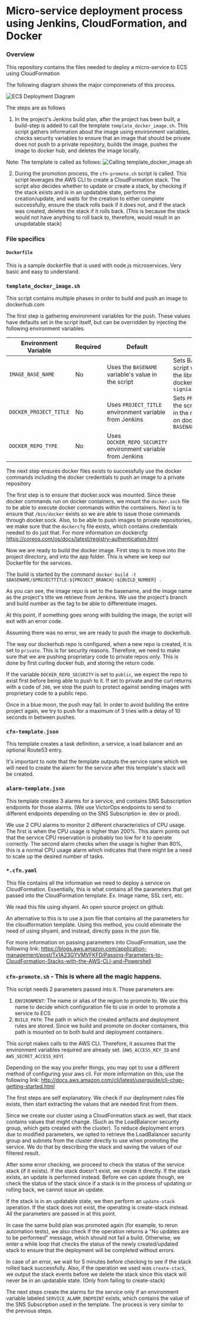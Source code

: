 # Micro-service deployment process using Jenkins, CloudFormation, and Docker

### Overview

This repository contains the files needed to deploy a micro-service to ECS using CloudFormation

The following diagram shows the major componenets of this process.

![ECS Deployment Diagram](https://github.com/Signiant/CruiseControl/tree/master/images/deploymentdiagram.png)

The steps are as follows

1. In the project's Jenkins build plan, after the project has been built, a build-step is added to call the template `template_docker_image.sh`. This script gathers information about the image using environment variables, checks security variables to ensure that an image that should be private does not push to a private repository, builds the image, pushes the image to docker hub, and deletes the image locally.

Note: The template is called as follows:
![Calling template_docker_image.sh](https://github.com/Signiant/CruiseControl/tree/master/images/usebuilders.png)

2. During the promotion process, the `cfn-promote.sh` script is called. This script leverages the AWS CLI to create a CloudFormation stack. The script also decides whether to update or create a stack, by checking if the stack exists and is in an updatable state, performs the creation/update, and waits for the creation to either complete successfully, ensure the stack rolls back if it does not, and if the stack was created, deletes the stack if it rolls back. (This is because the stack would not have anything to roll back to, therefore, would result in an unupdatable stack)

### File specifics

#### `Dockerfile`

This is a sample dockerfile that is used with node.js microservices. Very basic and easy to understand.

### `template_docker_image.sh`

This script contains multiple phases in order to build and push an image to dockerhub.com

The first step is gathering environment variables for the push. These values have defaults set in the script itself, but can be overridden by injecting the following environment variables.

| Environment Variable | Required | Default                                                     | Usage                                                                                                         |
|----------------------|----------|-------------------------------------------------------------|---------------------------------------------------------------------------------------------------------------|
| `IMAGE_BASE_NAME`      | No       | Uses the `BASENAME` variable's  value in the script           | Sets BASENAME in the script which is used for the library name on dockerhub. e.g. `signiant/PROJECT_TITLE`    |
| `DOCKER_PROJECT_TITLE` | No       | Uses `PROJECT_TITLE` environment variable from Jenkins        | Sets `PROJECT_TITLE` in the script which is used in the repository name on dockerhub. e.g. `BASENAME/someProject` |
| `DOCKER_REPO_TYPE`     | No       | Uses `DOCKER_REPO_SECURITY` environment variable from Jenkins |                                                                                                               |

The next step ensures docker files exists to successfully use the docker commands including the docker credentials to push an image to a private repository

The first step is to ensure that docker.sock was mounted. Since these docker commands run on docker containers, we mount the `docker.sock` file to be able to execute docker commands within the containers.
Next is to ensure that `/bin/docker` exists so we are able to issue those commands through docker.sock. Also, to be able to push images to private repositories, we make sure that the `dockercfg` file exists, which contains credentials needed to do just that.
For more information on dockercfg: https://coreos.com/os/docs/latest/registry-authentication.html

Now we are ready to build the docker image. First step is to move into the project directory, and into the app folder. This is where we keep our Dockerfile for the services.

The build is started by the command `docker build -t $BASENAME/$PROJECTTITLE:${PROJECT_BRANCH}-${BUILD_NUMBER} .` 

As you can see, the image repo is set to the basename, and the image name as the project's title we retrieve from Jenkins. We use the project's branch and build number as the tag to be able to differentiate images.

At this point, if something goes wrong with building the image, the script will exit with an error code.

Assuming there was no error, we are ready to push the image to dockerhub.

The way our dockerhub repo is configured, when a new repo is created, it is set to `private`. This is for security reasons. Therefore, we need to make sure that we are pushing proprietary code to private repos only. This is done by first curling docker hub, and storing the return code.

If the variable `DOCKER_REPO_SECURITY` is set to `public`, we expect the repo to exist first before being able to push to it. If set to private and the curl returns with a code of `200`, we stop the push to protect against sending images with proprietary code to a public repo.

Once in a blue moon, the push may fail. In order to avoid building the entire project again, we try to push for a maximum of 3 tries with a delay of 10 seconds in between pushes.

### `cfn-template.json`

This template creates a task definition, a service, a load balancer and an optional Route53 entry. 

It's important to note that the template outputs the service name which we will need to create the alarm for the service after this template's stack will be created.

### `alarm-template.json`

This template creates 3 alarms for a service, and contains SNS Subscription endpoints for those alarms. (We use VictorOps endpoints to send to different endpoints depending on the SNS Subscription ie. dev or prod).

We use 2 CPU alarms to monitor 2 different characteristics of CPU usage. The first is when the CPU usage is higher than 200%. This alarm points out that the service CPU reservation is probably too low for it to operate correctly. The second alarm checks when the usage is higher than 80%, this is a normal CPU usage alarm which indicates that there might be a need to scale up the desired number of tasks.

### `*.cfn.yaml`

This file contains all the information we need to deploy a service on CloudFormation. Essentially, this is what contains all the parameters that get passed into the CloudFormation template. Ex. Image name, SSL cert, etc.

We read this file using shyaml. An open source project on github.

An alternative to this is to use a json file that contains all the parameters for the cloudformation template. Using this method, you could eliminate the need of using shyaml, and instead, directly pass in the json file.

For more information on passing parameters into CloudFormation, use the following link:
https://blogs.aws.amazon.com/application-management/post/Tx1A23GYVMVFKFD/Passing-Parameters-to-CloudFormation-Stacks-with-the-AWS-CLI-and-Powershell

### `cfn-promote.sh` - This is where all the magic happens. 

This script needs 2 parameters passed into it. Those parameters are:
1. `ENVIRONMENT`: The name or alias of the region to promote to. We use this name to decide which configuration file to use in order to promote a service to ECS
2. `BUILD_PATH`: The path in which the created artifacts and deployment rules are stored. Since we build and promote on docker containers, this path is mounted on to both build and deployment containers.

This script makes calls to the AWS CLI. Therefore, it assumes that the environment variables required are already set. (`AWS_ACCESS_KEY_ID` and `AWS_SECRET_ACCESS_KEY`)

Depending on the way you prefer things, you may opt to use a different method of configuring your aws cli. For more information on this, use the following link:
http://docs.aws.amazon.com/cli/latest/userguide/cli-chap-getting-started.html

The first steps are self explanatory. We check if our deployment rules file exists, then start extracting the values that are needed first from them.

Since we create our cluster using a CloudFormation stack as well, that stack contains values that might change. (Such as the LoadBalancer security group, which gets created with the cluster). To reduce deployment errors due to modified parameters, we opted to retrieve the LoadBalancer security group and subnets from the cluster directly to use when promoting the service. We do that by describing the stack and saving the values of our filtered result. 

After some error checking, we proceed to check the status of the service stack (if it exists). If the stack doesn't exist, we create it directly. If the stack exists, an update is performed instead. Before we can update though, we check the status of the stack since if a stack is in the process of updating or rolling back, we cannot issue an update. 

If the stack is in an updatable state, we then perform an `update-stack` operation. If the stack does not exist, the operating is create-stack instead. All the parameters are passed in at this point.

In case the same build plan was promoted again (for example, to rerun automation tests), we also check if the operation returns a "No updates are to be performed" message, which should not fail a build. Otherwise, we enter a while loop that checks the status of the newly created/updated stack to ensure that the deployment will be completed without errors.

In case of an error, we wait for 5 minutes before checking to see if the stack rolled back successfully. Also, if the operation we used was `create-stack`, we output the stack events before we delete the stack since this stack will never be in an updatable state. (Only from failing to create-stack)

The next steps create the alarms for the service only if an environment variable labeled `SERVICE_ALARM_ENDPOINT` exists, which contains the value of the SNS Subscription used in the template. The process is very similar to the previous steps. 
